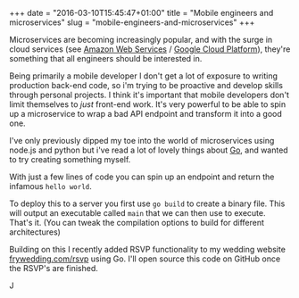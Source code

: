 +++
date = "2016-03-10T15:45:47+01:00"
title = "Mobile engineers and microservices"
slug = "mobile-engineers-and-microservices"
+++

Microservices are becoming increasingly popular, and with the surge in cloud services (see [Amazon Web Services](http://aws.amazon.com/) / [Google Cloud Platform](https://cloud.google.com/)), they're something that all engineers should be interested in.

Being primarily a mobile developer I don't get a lot of exposure to writing production back-end code, so i'm trying to be proactive and develop  skills through personal projects.
I think it's important that mobile developers don't limit themselves to _just_ front-end work. It's very powerful to be able to spin up a microservice to wrap a bad API endpoint and transform it into a good one.

I've only previously dipped my toe into the world of microservices using node.js and python but i've read a lot of lovely things about [Go](https://golang.org/), and wanted to try creating something myself.

With just a few lines of code you can spin up an endpoint and return the infamous `hello world`.

<script src="https://gist.github.com/JonathonFry/b4abcb05be4b55ceaab5.js"></script>

To deploy this to a server you first use `go build` to create a binary file. This will output an executable called `main` that we can then use to execute. That's it. (You can tweak the compilation options to build for different architectures)

Building on this I recently added RSVP functionality to my wedding website [frywedding.com/rsvp](http://frywedding.com/rsvp.html) using Go. I'll open source this code on GitHub once the RSVP's are finished.

J

